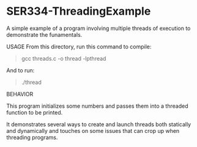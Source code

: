 # SER334-ThreadingExample
A simple example of a program involving multiple threads of execution to demonstrate the funamentals.

USAGE
From this directory, run this command to compile:
> gcc threads.c -o thread -lpthread

And to run:
> ./thread

BEHAVIOR

This program initializes some numbers and passes them into a threaded function to be printed.

It demonstrates several ways to create and launch threads both statically and dynamically and touches on some issues that can crop up when threading programs.
